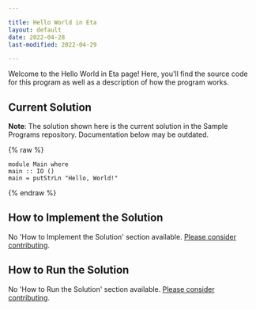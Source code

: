 ```yaml
---

title: Hello World in Eta
layout: default
date: 2022-04-28
last-modified: 2022-04-29

---
```


Welcome to the Hello World in Eta page! Here, you'll find the source code for this program as well as a description of how the program works.

## Current Solution

**Note**: The solution shown here is the current solution in the Sample Programs repository. Documentation below may be outdated.

{% raw %}

```Eta
module Main where
main :: IO ()
main = putStrLn "Hello, World!"
```

{% endraw %}

## How to Implement the Solution

No 'How to Implement the Solution' section available. [Please consider contributing](https://github.com/TheRenegadeCoder/sample-programs-website).

## How to Run the Solution

No 'How to Run the Solution' section available. [Please consider contributing](https://github.com/TheRenegadeCoder/sample-programs-website).